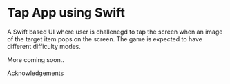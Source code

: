 # Tap App using Swift
A Swift based UI where user is challenegd to tap the screen when an image of the target item pops on the screen. The game is expected to have different difficulty modes.

More coming soon..


Acknowledgements
